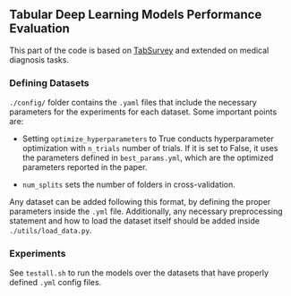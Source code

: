 ## Tabular Deep Learning Models Performance Evaluation

This part of the code is based on [TabSurvey](https://github.com/kathrinse/TabSurvey/tree/main) and extended on medical diagnosis tasks.

### Defining Datasets

`./config/` folder contains the `.yaml` files that include the necessary parameters for the experiments for each dataset. Some important points are:

- Setting `optimize_hyperparameters` to True conducts hyperparameter optimization with `n_trials` number of trials. If it is set to False, it uses the parameters defined in `best_params.yml`, which are the optimized parameters reported in the paper.

- `num_splits` sets the number of folders in cross-validation.

Any dataset can be added following this format, by defining the proper parameters inside the `.yml` file. Additionally, any necessary preprocessing statement and how to load the dataset itself should be added inside `./utils/load_data.py`.

### Experiments

See `testall.sh` to run the models over the datasets that have properly defined `.yml` config files.


